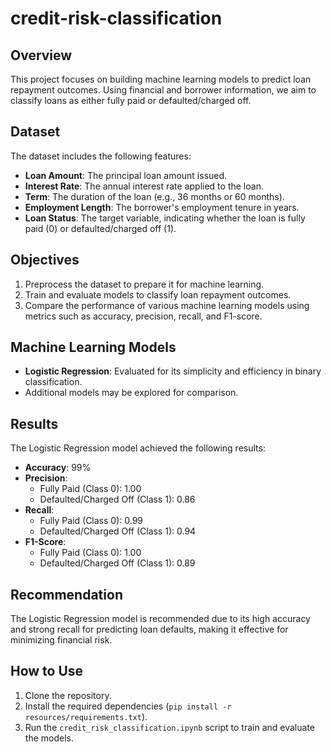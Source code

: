 # credit-risk-classification
## Overview

This project focuses on building machine learning models to predict loan repayment outcomes. Using financial and borrower information, we aim to classify loans as either fully paid or defaulted/charged off.

## Dataset

The dataset includes the following features:
- **Loan Amount**: The principal loan amount issued.
- **Interest Rate**: The annual interest rate applied to the loan.
- **Term**: The duration of the loan (e.g., 36 months or 60 months).
- **Employment Length**: The borrower's employment tenure in years.
- **Loan Status**: The target variable, indicating whether the loan is fully paid (0) or defaulted/charged off (1).

## Objectives

1. Preprocess the dataset to prepare it for machine learning.
2. Train and evaluate models to classify loan repayment outcomes.
3. Compare the performance of various machine learning models using metrics such as accuracy, precision, recall, and F1-score.

## Machine Learning Models

- **Logistic Regression**: Evaluated for its simplicity and efficiency in binary classification.
- Additional models may be explored for comparison.

## Results

The Logistic Regression model achieved the following results:
- **Accuracy**: 99%
- **Precision**: 
  - Fully Paid (Class 0): 1.00
  - Defaulted/Charged Off (Class 1): 0.86
- **Recall**: 
  - Fully Paid (Class 0): 0.99
  - Defaulted/Charged Off (Class 1): 0.94
- **F1-Score**: 
  - Fully Paid (Class 0): 1.00
  - Defaulted/Charged Off (Class 1): 0.89

## Recommendation

The Logistic Regression model is recommended due to its high accuracy and strong recall for predicting loan defaults, making it effective for minimizing financial risk.

## How to Use

1. Clone the repository.
2. Install the required dependencies (`pip install -r resources/requirements.txt`).
3. Run the `credit_risk_classification.ipynb` script to train and evaluate the models.
